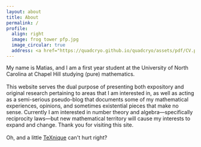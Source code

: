 ```yaml
---
layout: about 
title: About
permalink: /
profile:
  align: right
  image: frog tower pfp.jpg
  image_circular: true
  address: <a href="https://quadcryo.github.io/quadcryo/assets/pdf/CV.pdf">CV</a> (18 July, 2025)
---
```


My name is Matias, and I am a first year student at the University of North Carolina at Chapel Hill studying (pure) mathematics.
<br>
<br>
This website serves the dual purpose of presenting both expository and original research pertaining to areas that I am interested in, as well as acting as a semi-serious pseudo-blog that documents some of my mathematical experiences, opinions, and sometimes existential pieces that make no sense. Currently I am interested in number theory and algebra—specifically reciprocity laws—but new mathematical territory will cause my interests to expand and change. Thank you for visiting this site.
<br>
<br>
Oh, and a little <a href="https://texnique.xyz">TeXnique</a> can't hurt right?

